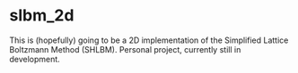 # slbm_2d

This is (hopefully) going to be a 2D implementation of the Simplified Lattice
Boltzmann Method (SHLBM).  Personal project, currently still in development.  
